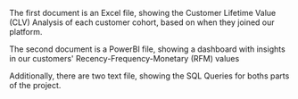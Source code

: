 The first document is an Excel file, showing the Customer Lifetime Value (CLV) Analysis of each customer cohort, based on when they joined our platform.

The second document is a PowerBI file, showing a dashboard with insights in our customers' Recency-Frequency-Monetary (RFM) values

Additionally, there are two text file, showing the SQL Queries for boths parts of the project. 
